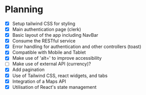 # Planning

- [x] Setup tailwind CSS for styling
- [x] Main authentication page (clerk)
- [x] Basic layout of the app including NavBar
- [x] Consume the RESTful service
- [x] Error handling for authentication and other controllers (toast)
- [x] Compatible with Mobile and Tablet
- [x] Make use of 'alt=' to improve accessibility
- [ ] Make use of external API (currency)?
- [x] Add pagination
- [x] Use of Tailwind CSS, react widgets, and tabs
- [x] Integration of a Maps API
- [x] Utilisation of React's state management 
